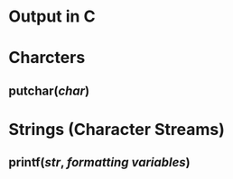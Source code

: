 # Output in C

# Charcters

## putchar(__*char*__)

# Strings (Character Streams)

## printf(__*str*__, __*formatting variables*__)
